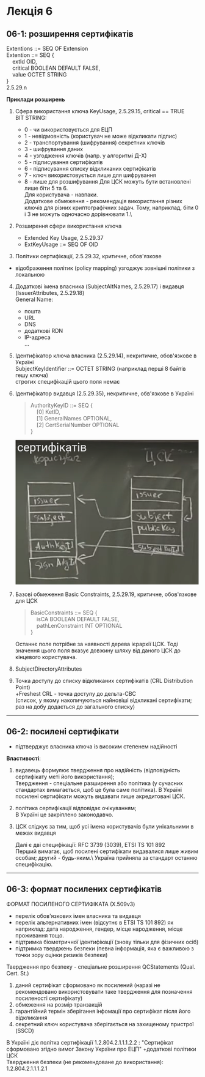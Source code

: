 # Лекція 6
## 06-1: розширення сертифікатів
Extentions ::= SEQ OF Extension\
Extention ::= SEQ {\
    extId OID,\
    critical BOOLEAN DEFAULT FALSE,\
    value OCTET STRING\
}\
2.5.29.n

**Приклади розширень**
1. Сфера використання ключа
	KeyUsage, 2.5.29.15, critical == TRUE\
	BIT STRING:
	* 0 - чи використовується для ЕЦП
	* 1 - невідмовність (користувач не може відкликати підпис)
	* 2 - транспортування (шифрування) секретних ключів
	* 3 - шифрування даних
	* 4 - узгодження ключів (напр. у алгоритмі Д-Х)
 	* 5 - підписування сертифікатів
	* 6 - підписування списку відкликаних сертифікатів
	* 7 - ключ використовується лише для шифрування
	* 8 - лише для розшифування
Для ЦСК можуть бути встановлені лише біти 5 та 6.\
Для користувача - навпаки.\
Додаткове обмеження - рекомендація використання різних ключів для різних криптографічних задач. Тому, наприклад, біти 0 і 3 не можуть одночасно дорівнювати 1.\

2. Розширення сфери використання ключа
	* Extended Key Usage, 2.5.29.37
	* ExtKeyUsage ::= SEQ OF OID

3. Політики сертифікації, 2.5.29.32, критичне, обов'язкове
	
+ відображення політик (policy mapping)
	узгоджує зовнішні політики з локальною

4. Додаткові імена власника (SubjectAltNames, 2.5.29.17) 
		і видавця (IssuerAttributes, 2.5.29.18)\
	General Name: 
    - пошта
    - URL
    - DNS
    - додаткові RDN
    - IP-адреса\
    ...

5. Ідентифікатор ключа власника (2.5.29.14), некритичне, обов'язкове в Україні\
	SubjectKeyIdentifier ::= OCTET STRING (наприклад перші 8 байтів гешу ключа)\
	строгих специфікацій цього поля немає

6. Ідентифікатор видавця (2.5.29.35), некритичне, обв'язкове в Україні
	>AuthorityKeyID ::= SEQ {\
	>    [0] KetID,\
	>    [1] GeneralNames OPTIONAL,\
	>    [2] CertSerialNumber OPTIONAL\
	>}
    
    ![](./pictures/UCA.png)

7. Базові обмеження
	Basic Constraints, 2.5.29.19, критичне, обов'язкове для ЦСК
	>BasicConstraints ::= SEQ {\
	>    isCA BOOLEAN DEFAULT FALSE,\
	>    pathLenConstraint INT OPTIONAL\
	>}

	Останнє поле потрібне за наявності дерева ієрархії ЦСК. Тоді значення цього поля вказує довжину шляху від даного ЦСК до кінцевого користувача.

8. SubjectDirectoryAttributes

9. Точка доступу до списку відкликаних сертифікатів (CRL Distribution Point)\
+Freshest CRL - точка доступу до дельта-СВС\
(список, у якому накопичуються найновіші відкликані сертифікати; раз на добу додається до загального списку)


---

## 06-2: посилені сертифікати

- підтверджує власника ключа із високим степенем надійності

**Властивості**:
1. видавець формулює твердження про надійність (відповідність сертифікату меті його     використання);\
    Твердження - спеціальне разширення або політика (у сучасних стандартах вимагається, щоб це була саме політика). В Україні посилені сертифікати можуть видавати лише акредитовані ЦСК.
2. політика сертифікації відповідає очікуванням;\
    В Україні це закріплено законодавчо.
3. ЦСК слідкує за тим, щоб усі імена користувачів були унікальними в межах видавця
	
	Далі є дві специфікації: RFC 3739 (3039), ETSI TS 101 892\
	Перший вимагає, щоб посилені сертифікати видавалися лише живим особам; другий - будь-яким.\ Україна прийняла за стандарт останню специфікацію.

---

## 06-3: формат посилених сертифікатів
ФОРМАТ ПОСИЛЕНОГО СЕРТИФІКАТА (Х.509v3)

- перелік обов'язкових імен власника та видавця
- перелік альтернативних імен (відсутнє в ETSI TS 101 892) як наприклад: дата народження, гендер, місце народження, місце проживання тощо.
- підтримка біометричної ідентифікації (знову тільки для фізичних осіб)
- підтримка тверджень безпеки (певна інформація, яка є важливою з точки зору оцінки ризиків безпеки)

Твердження про безпеку - спеціальне розширення QCStatements (Qual. Cert. St.)
1. даний сертифікат сформовано як посилений
(наразі не рекомендовано використовувати таке твердження для позначення посиленості сертифікату)
2. обмеження на розмір транзакцій
3. гарантійний термін зберігання інфомації про сертифікат після його відкликання
4. секретний ключ користувача зберігається на захищеному пристрої (SSCD)

В Україні діє політка сертифікації 1.2.804.2.1.1.1.2.2 : "Сертифікат сформовано згідно вимог Закону України про ЕЦП"
+додаткові політики ЦСК\
Твердження безпеки (не рекомендоване до використання): 1.2.804.2.1.1.1.2.1
